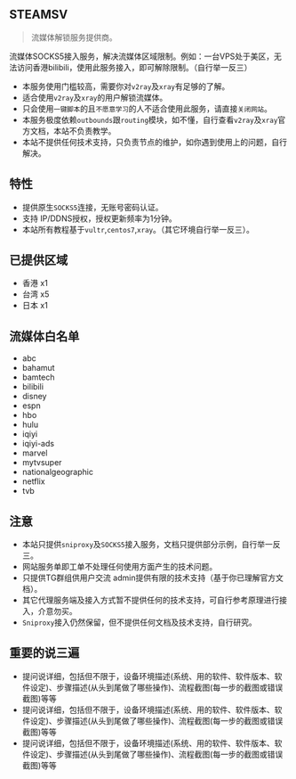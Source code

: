 ## STEAMSV 

> 流媒体解锁服务提供商。

流媒体SOCKS5接入服务，解决流媒体区域限制。例如：一台VPS处于美区，无法访问香港bilibili，使用此服务接入，即可解除限制。（自行举一反三）

- 本服务使用门槛较高，需要你对`v2ray`及`xray`有足够的了解。
- 适合使用`v2ray`及`xray`的用户解锁流媒体。
- 只会使用`一键脚本`的且`不愿意学习`的人不适合使用此服务，请直接`关闭网站`。
- 本服务极度依赖`outbounds`跟`routing`模块，如不懂，自行查看`v2ray`及`xray`官方文档，本站不负责教学。
- 本站不提供任何技术支持，只负责节点的维护，如你遇到使用上的问题，自行解决。

## 特性

- 提供原生`SOCKS5`连接，无账号密码认证。
- 支持 IP/DDNS授权，授权更新频率为1分钟。
- 本站所有教程基于`vultr`,`centos7`,`xray`。（其它环境自行举一反三）。

## 已提供区域
  - 香港 x1
  - 台湾 x5
  - 日本 x1

## 流媒体白名单
- abc
- bahamut
- bamtech
- bilibili
- disney
- espn
- hbo
- hulu
- iqiyi
- iqiyi-ads
- marvel
- mytvsuper
- nationalgeographic
- netflix
- tvb


## 注意

- 本站只提供`sniproxy`及`SOCKS5`接入服务，文档只提供部分示例，自行举一反三。
- 网站服务单即工单不处理任何使用方面产生的技术问题。
- 只提供TG群组供用户交流 admin提供有限的技术支持（基于你已理解官方文档）。
- 其它代理服务端及接入方式暂不提供任何的技术支持，可自行参考原理进行接入，介意勿买。
- `Sniproxy`接入仍然保留，但不提供任何文档及技术支持，自行研究。

## 重要的说三遍

- 提问说详细，包括但不限于，设备环境描述(系统、用的软件、软件版本、软件设定)、步骤描述(从头到尾做了哪些操作)、流程截图(每一步的截图或错误截图)等等
- 提问说详细，包括但不限于，设备环境描述(系统、用的软件、软件版本、软件设定)、步骤描述(从头到尾做了哪些操作)、流程截图(每一步的截图或错误截图)等等
- 提问说详细，包括但不限于，设备环境描述(系统、用的软件、软件版本、软件设定)、步骤描述(从头到尾做了哪些操作)、流程截图(每一步的截图或错误截图)等等
